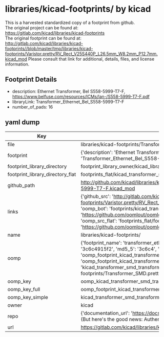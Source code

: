 # libraries/kicad-footprints/ by kicad  
This is a harvested standardized copy of a footprint from github.  
The original project can be found at:  
https://gitlab.com/kicad/libraries/kicad-footprints  
The original footprint can be found at:
http://gitlab.com/kicad/libraries/kicad-footprints//blob/master/tmp/libraries/kicad-footprints/Varistor.pretty/RV_Rect_V25S440P_L26.5mm_W8.2mm_P12.7mm.kicad_mod
Please consult that link for additional, details, files, and license information.  
## Footprint Details
* description: Ethernet Transformer, Bel S558-5999-T7-F, https://www.belfuse.com/resources/ICMs/lan-/S558-5999-T7-F.pdf  
* libraryLink: Transformer_Ethernet_Bel_S558-5999-T7-F  
* number_of_pads: 16  
## yaml dump  
| Key | Value |  
| --- | --- |  
| file | libraries/kicad-footprints/Transformer_SMD.pretty/Transformer_Ethernet_Bel_S558-5999-T7-F.kicad_mod |  
| footprint | {'description': 'Ethernet Transformer, Bel S558-5999-T7-F, https://www.belfuse.com/resources/ICMs/lan-/S558-5999-T7-F.pdf', 'libraryLink': 'Transformer_Ethernet_Bel_S558-5999-T7-F', 'number_of_pads': 16} |  
| footprint_library_directory | footprint_library_owner/kicad_libraries/kicad-footprints/ |  
| footprint_library_directory_flat | footprints_flat/kicad_transformer_smd_transformer_ethernet_bel_s558_5999_t7_f/working |  
| github_path | http://github.com/kicad/libraries/kicad-footprints//blob/master/tmp/libraries/kicad-footprints/Transformer_SMD.pretty/Transformer_Ethernet_Bel_S558-5999-T7-F.kicad_mod |  
| links | {'github_src': 'http://gitlab.com/kicad/libraries/kicad-footprints//blob/master/tmp/libraries/kicad-footprints/Varistor.pretty/RV_Rect_V25S440P_L26.5mm_W8.2mm_P12.7mm.kicad_mod', 'github_src_repo': 'https://gitlab.com/kicad/libraries/kicad-footprints', 'oomp_bot': 'footprints/kicad_transformer_smd_transformer_ethernet_bel_s558_5999_t7_f/working', 'oomp_bot_github': 'https://github.com/oomlout/oomlout_oomp_footprint_bot/tree/main/footprints/kicad_transformer_smd_transformer_ethernet_bel_s558_5999_t7_f/working', 'oomp_src_flat': 'footprints_flat/footprints_flat/kicad_transformer_smd_transformer_ethernet_bel_s558_5999_t7_f/working', 'oomp_src_flat_github': 'https://github.com/oomlout/oomlout_oomp_footprint_src/tree/main/footprints_flat/kicad_transformer_smd_transformer_ethernet_bel_s558_5999_t7_f/working'} |  
| name | libraries/kicad-footprints/ |  
| oomp | {'footprint_name': 'transformer_ethernet_bel_s558_5999_t7_f', 'library_name': 'transformer_smd', 'md5': '3c6c4915f26998e5c26fbc3b39ef0ead', 'md5_10': '3c6c4915f2', 'md5_5': '3c6c4', 'md5_6': '3c6c49', 'oomp_key': 'oomp_kicad_transformer_smd_transformer_ethernet_bel_s558_5999_t7_f', 'oomp_key_extra': 'oomp_footprint_kicad_transformer_smd_transformer_ethernet_bel_s558_5999_t7_f', 'oomp_key_full': 'oomp_footprint_kicad_transformer_smd_transformer_ethernet_bel_s558_5999_t7_f_3c6c49', 'oomp_key_simple': 'kicad_transformer_smd_transformer_ethernet_bel_s558_5999_t7_f', 'original_filename': 'libraries/kicad-footprints/Transformer_SMD.pretty/Transformer_Ethernet_Bel_S558-5999-T7-F.kicad_mod', 'owner_name': 'kicad'} |  
| oomp_key | oomp_kicad_transformer_smd_transformer_ethernet_bel_s558_5999_t7_f |  
| oomp_key_full | oomp_footprint_kicad_transformer_smd_transformer_ethernet_bel_s558_5999_t7_f |  
| oomp_key_simple | kicad_transformer_smd_transformer_ethernet_bel_s558_5999_t7_f |  
| owner | kicad |  
| repo | {'documentation_url': 'https://docs.github.com/rest/overview/resources-in-the-rest-api#rate-limiting', 'message': "API rate limit exceeded for 84.66.173.59. (But here's the good news: Authenticated requests get a higher rate limit. Check out the documentation for more details.)"} |  
| url | https://gitlab.com/kicad/libraries/kicad-footprints |  

